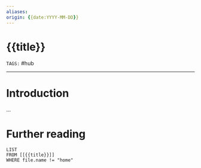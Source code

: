 ```yaml
---
aliases: 
origin: {{date:YYYY-MM-DD}}
---
```

# {{title}}
`TAGS:` #hub 

---
# Introduction
...

# Further reading
```dataview
LIST 
FROM [[{{title}}]]
WHERE file.name != "home"
```